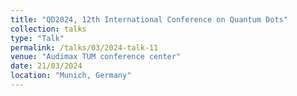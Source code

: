 ```yaml
---
title: "QD2024, 12th International Conference on Quantum Dots"
collection: talks
type: "Talk"
permalink: /talks/03/2024-talk-11
venue: "Audimax TUM conference center"
date: 21/03/2024
location: "Munich, Germany"
---
```

